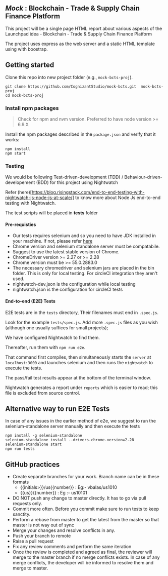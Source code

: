 ## _Mock_ : Blockchain - Trade & Supply Chain Finance Platform

This project will be a single page HTML report about various aspects of the Launchpad idea - Blockchain - Trade & Supply Chain Finance Platform

The project uses express as the web server and a static HTML template using with boostrap.

## Getting started

Clone this repo into new project folder (e.g., `mock-bcts-proj`).
```shell
git clone https://github.com/CognizantStudio/mock-bcts.git  mock-bcts-proj
cd mock-bcts-proj
```
### Install npm packages

> Check for npm and nvm version. Preferred to have node version >= 6.9.X

Install the npm packages described in the `package.json` and verify that it works:

```shell
npm install
npm start
```

### Testing

We would be following Test-driven-development (TDD) / Behaviour-driven-developement (BDD) for this project using Nightwatch

Refer (here)[https://blog.risingstack.com/end-to-end-testing-with-nightwatch-js-node-js-at-scale/] to know more about Node Js end-to-end testing with Nightwatch.

The test scripts will be placed in __tests__ folder

#### Pre-requisties

* Our tests requires selenium and so you need to have JDK installed in your machine. If not, please
refer [here](http://www.seleniumframework.com/cucumber-jvm-3/install-java-jdk/) 
* Chrome version and selenium standalone server must be compatabile.
* Suggest to use the latest stable version of Chrome.
* ChromeDriver version >= 2.27 or >= 2.28 
* Chrome version must be >= 55.0.2883.0
* The necessary chromedriver and selenium jars are placed in the bin folder. This is only for local testing. For circleCI integration they aren't used.
* nightwatch-dev.json is the configuration while  local testing
* nightwatch.json is the configuration for circleCI tests


#### End-to-end (E2E) Tests

E2E tests are in the `tests` directory, Their filenames must end in `.spec.js`.

Look for the example `tests/spec.js`. Add more `.spec.js` files as you wish (although one usually suffices for small projects);

We have configured Nightwatch to find them.

Thereafter, run them with `npm run e2e`.

That command first compiles, then simultaneously starts the `server` at `localhost:3000`
and launches selenium and then runs the `nightwatch` to execute the tests.  

The pass/fail test results appear at the bottom of the terminal window.

Nightwatch generates a report under `reports` which is easier to read; this file is excluded from source control.

## Alternative way to run E2E Tests

In case of any issues in the earlier method of e2e, we suggest to run the selenium-standalone server manually and
then execute the tests

```shell
npm install -g selenium-standalone
selenium-standalone install --drivers.chrome.version=2.28
selenium-standalone start
npm run tests
```


## GitHub practices

* Create separate branches for your work. Branch name can be in these formats
     * {{initials>}}/us{{number}} : Eg:- vbalas/us1010
     * {{us}}{{number}} : Eg :- us10101
* DO NOT push any change to master directly. It has to go via pull requests only.
* Commit more often. Before you commit make sure to run tests to keep sanctity.
* Perform a rebase from master to get the latest from the master so that master is not way out of sync  
* Merge your changes and resolve conflicts in any.
* Push your branch to remote
* Raise a pull request
* Fix any review comments and perform the same iteration
* Once the review is completed and agreed as final, the reviewer will merge to the master branch if no merge conflicts exists. In case of any merge conflicts, the developer will be informed to resolve them and merge to master.